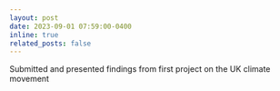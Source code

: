 ```yaml
---
layout: post
date: 2023-09-01 07:59:00-0400
inline: true
related_posts: false
---
```


Submitted and presented findings from first project on the UK climate movement
